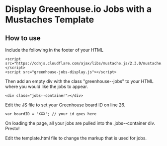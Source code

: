 # Display Greenhouse.io Jobs with a Mustaches Template

## How to use
Include the following in the footer of your HTML

```
<script src="https://cdnjs.cloudflare.com/ajax/libs/mustache.js/2.3.0/mustache.min.js"></script>
<script src="greenhouse-jobs-display.js"></script>
```

Then add an empty div with the class "greenhouse--jobs" to your HTML where you would like the jobs to appear.

```
<div class="jobs--container"></div>
```

Edit the JS file to set your Greenhouse board ID on line 26.

```
var boardID = 'XXX'; // your id goes here
```

On loading the page, all your jobs are pulled into the .jobs--container div. Presto!

Edit the template.html file to change the markup that is used for jobs.